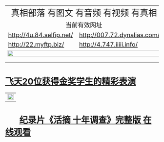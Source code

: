 
<table width="100%" style="back-ground:lightblue">
  <tr>
    <td colspan="2" align="center"><span style="font-size:28px">真相部落  有图文 有音频 有视频 有真相</span></td>
  </tr>
   <tr>
    <td colspan="2"  align="center"><span style="font-size:20px">当前有效网址</span></td>
  </tr>
  <tr style="font-size:20px;">
    <td><a href="http://4u.84.selfip.net/">http://4u.84.selfip.net/</a></td>
    <td><a href="http://007.72.dynalias.com/">http://007.72.dynalias.com/</a></td>
  </tr>
  <tr style="font-size:20px;">
    <td><a href="http://22.myftp.biz/">http://22.myftp.biz/</a></td>
    <td><a href="http://4.747.iiiii.info/">http://4.747.iiiii.info/</a></td>
  </tr> 
   <tr>
    <td colspan="2"  align="center"><a href="http://4.747.iiiii.info/zx/" target="_blank">
    <img src="http://4.747.iiiii.info/pic/2016/11/p7829911a215010452.jpg" width="100%"><br>

  </a></td>

</table>

#        [飞天20位获得金奖学生的精彩表演](http://4.747.iiiii.info/zx/)


<table width="100%" style="back-ground:lightblue">
   <tr>
    <td colspan="2"  align="center">
    <a href="http://4.747.iiiii.info/mp4/zx/2016/11/oh10yearsInv.mp4" target="_blank">
      <img src="http://4.747.iiiii.info/pic/2016/11/10yearsOHinv.jpg" width="100%"><br>
    </a>
    </td>
</table>

#        [纪录片《活摘 十年调查》完整版 在线观看](http://4.747.iiiii.info/mp4/zx/2016/11/oh10yearsInv.mp4)


